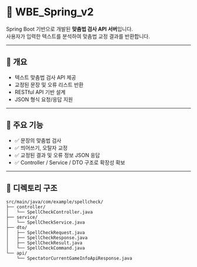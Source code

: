 # 📝 WBE_Spring_v2

Spring Boot 기반으로 개발된 **맞춤법 검사 API 서버**입니다.  
사용자가 입력한 텍스트를 분석하여 맞춤법 교정 결과를 반환합니다.  

---

## 📖 개요
- 텍스트 맞춤법 검사 API 제공  
- 교정된 문장 및 오류 리스트 반환  
- RESTful API 기반 설계  
- JSON 형식 요청/응답 지원  

---

## 🚀 주요 기능
- ✅ 문장의 맞춤법 검사  
- ✅ 띄어쓰기, 오탈자 교정  
- ✅ 교정된 결과 및 오류 정보 JSON 응답  
- ✅ Controller / Service / DTO 구조로 확장성 확보  

---

## 📂 디렉토리 구조
```
src/main/java/com/example/spellcheck/
├── controller/
│   └── SpellCheckController.java
├── service/
│   └── SpellCheckService.java
├── dto/
│   ├── SpellCheckRequest.java
│   ├── SpellCheckResponse.java
│   ├── SpellCheckResult.java
│   └── SpellCheckCommand.java
└── api/
    └── SpectatorCurrentGameInfoApiResponse.java
```
